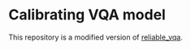 # Calibrating VQA model

This repository is a modified version of [reliable_vqa](https://github.com/facebookresearch/reliable_vqa).
